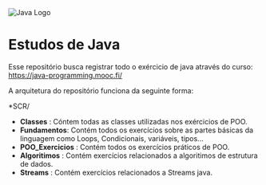 <img src="https://friconix.com/png/fi-cnsuxl-java.png" alt="Java Logo"/>


# Estudos de Java

Esse repositório busca registrar todo o exércicio de java através do curso: https://java-programming.mooc.fi/

A arquitetura do repositório funciona da seguinte forma:

*SCR/
* **Classes** : Cóntem todas as classes utilizadas nos exércicios de POO.
* **Fundamentos**: Contém todos os exercícios sobre as partes básicas da linguagem como Loops, Condicionais, variáveis, tipos...
* **POO_Exercicios** : Contém todos os exercícios práticos de POO.
* **Algoritimos** : Contém exercícios relacionados a algoritimos de estrutura de dados.
* **Streams** : Contém exercícios relacionados a Streams java.
